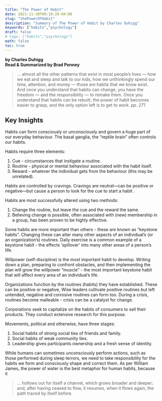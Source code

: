 ```yaml
---
title: "The Power of Habit"
date: 2021-11-30T09:19:29-04:00
slug: "thePowerOfHabit"
description: "Summary of The Power of Habit by Charles Duhigg"
keywords: ["habits","psychology"]
draft: false
# tags: ["habits","psychology"]
math: false
toc: true
---
```


**by Charles Duhigg**  
**Read & Summarized by Brad Penney**

> ... almost all the other patterns that exist in most people’s lives — how we eat and sleep and talk to our kids, how we unthinkingly spend our time, attention, and money — those are habits that we know exist. And once you understand that habits can change, you have the freedom — and the responsibility — to remake them. Once you understand that habits can be rebuilt, the power of habit becomes easier to grasp, and the only option left is to get to work. 
> <cite>pp. 271</cite>


## Key Insights

Habits can form consciously or unconsciously and govern a huge part of our everyday behaviour. The basal ganglia, the “reptile brain” often controls our habits.

Habits require three elements:

1. Cue - circumstances that instigate a routine.
2. Routine - physical or mental behaviour associated with the habit itself.
3. Reward - whatever the individual gets from the behaviour (this may be unrelated).

Habits are controlled by cravings. Cravings are neutral—can be positive or negative—but cause a person to look for the cue to start a habit .

Habits are most successfully altered using two methods:

1. Change the routine, but leave the cue and the reward the same.
2. Believing change is possible, often associated with (new) membership in a group, has been proven to be highly effective.

Some habits are more important than others - these are known as “keystone habits”. Changing these can alter many other aspects of an individual’s (or an organization’s) routines. Daily exercise is a common example of a keystone habit - the effects ‘spillover’ into many other areas of a person’s life.

Willpower (self-discipline) is the most important habit to develop. Writing down a plan, preparing to confront obstacles, and then implementing the plan will grow the willpower “muscle” - the most important keystone habit that will affect every area of an individual’s life.

Organizations function by the routines (habits) they have established. These can be positive or negative, Wise leaders cultivate positive routines but left untended, negative and corrosive routines can form too. During a crisis, routines become malleable - crisis can be a catalyst for change.

Corporations seek to capitalize on the habits of consumers to sell their products. They conduct extensive research for this purpose.

Movements, political and otherwise, have three stages:

1. Social habits of strong social ties of friends and family.
2. Social habits of weak community ties.
3. Leadership gives participants ownership and a fresh sense of identity.

While humans can sometimes unconsciously perform actions, such as those performed during sleep terrors, we need to take responsibility for the habits we form and consciously shape and correct them. As per William James, the power of water is the best metaphor for human habits, because it

> ... hollows out for itself a channel, which grows broader and deeper; and, after having ceased to flow, it resumes, when it flows again, the path traced by itself before.

